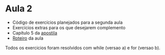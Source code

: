 # Aula 2

+ Código de exercícios planejados para a segunda aula
+ Exercícios extras para os que desejarem complemento
+ Capítulo 5 da [apostila](https://docs.google.com/document/d/1zfs7hoBYeJE2GTlP9rve2CjlRSAvLMv4H54t6qO9gYw/edit)
+ [Roteiro](https://docs.google.com/document/d/1op7YsVTnzIbWWA27djxFeEZwsLzhBYPxUoIRNmyxeE0/edit) da aula


Todos os exercicios foram resolvidos com while (versao a) e for (versao b).
